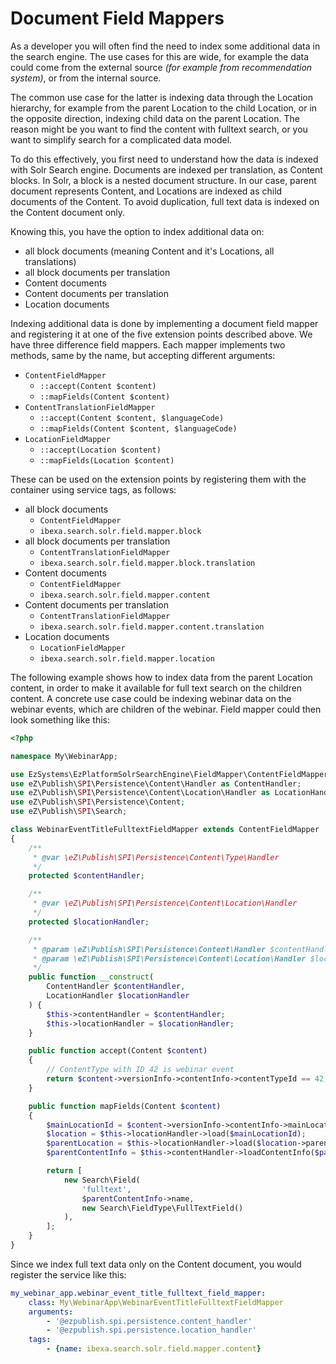 # Document Field Mappers

As a developer you will often find the need to index some additional data in the search engine. The
use cases for this are wide, for example the data could come from the external source _(for example
from recommendation system)_, or from the internal source.

The common use case for the latter is indexing data through the Location hierarchy, for example from
the parent Location to the child Location, or in the opposite direction, indexing child data on the
parent Location. The reason might be you want to find the content with fulltext search, or you want
to simplify search for a complicated data model.

To do this effectively, you first need to understand how the data is indexed with Solr Search
engine. Documents are indexed per translation, as Content blocks. In Solr, a block is a nested
document structure. In our case, parent document represents Content, and Locations are indexed as
child documents of the Content. To avoid duplication, full text data is indexed on the Content
document only.

Knowing this, you have the option to index additional data on:

- all block documents (meaning Content and it's Locations, all translations)
- all block documents per translation
- Content documents
- Content documents per translation
- Location documents

Indexing additional data is done by implementing a document field mapper and registering it at one
of the five extension points described above. We have three difference field mappers. Each mapper
implements two methods, same by the name, but accepting different arguments:

- `ContentFieldMapper`
    - `::accept(Content $content)`
    - `::mapFields(Content $content)`
- `ContentTranslationFieldMapper`
    - `::accept(Content $content, $languageCode)`
    - `::mapFields(Content $content, $languageCode)`
- `LocationFieldMapper`
    - `::accept(Location $content)`
    - `::mapFields(Location $content)`

These can be used on the extension points by registering them with the container using service tags,
as follows:

- all block documents
    - `ContentFieldMapper`
    - `ibexa.search.solr.field.mapper.block`
- all block documents per translation
    - `ContentTranslationFieldMapper`
    - `ibexa.search.solr.field.mapper.block.translation`
- Content documents
    - `ContentFieldMapper`
    - `ibexa.search.solr.field.mapper.content`
- Content documents per translation
    - `ContentTranslationFieldMapper`
    - `ibexa.search.solr.field.mapper.content.translation`
- Location documents
    - `LocationFieldMapper`
    - `ibexa.search.solr.field.mapper.location`

The following example shows how to index data from the parent Location content, in order to make it
available for full text search on the children content. A concrete use case could be indexing
webinar data on the webinar events, which are children of the webinar. Field mapper could then look
something like this:

```php
<?php

namespace My\WebinarApp;

use EzSystems\EzPlatformSolrSearchEngine\FieldMapper\ContentFieldMapper;
use eZ\Publish\SPI\Persistence\Content\Handler as ContentHandler;
use eZ\Publish\SPI\Persistence\Content\Location\Handler as LocationHandler;
use eZ\Publish\SPI\Persistence\Content;
use eZ\Publish\SPI\Search;

class WebinarEventTitleFulltextFieldMapper extends ContentFieldMapper
{
    /**
     * @var \eZ\Publish\SPI\Persistence\Content\Type\Handler
     */
    protected $contentHandler;

    /**
     * @var \eZ\Publish\SPI\Persistence\Content\Location\Handler
     */
    protected $locationHandler;

    /**
     * @param \eZ\Publish\SPI\Persistence\Content\Handler $contentHandler
     * @param \eZ\Publish\SPI\Persistence\Content\Location\Handler $locationHandler
     */
    public function __construct(
        ContentHandler $contentHandler,
        LocationHandler $locationHandler
    ) {
        $this->contentHandler = $contentHandler;
        $this->locationHandler = $locationHandler;
    }

    public function accept(Content $content)
    {
        // ContentType with ID 42 is webinar event
        return $content->versionInfo->contentInfo->contentTypeId == 42;
    }

    public function mapFields(Content $content)
    {
        $mainLocationId = $content->versionInfo->contentInfo->mainLocationId;
        $location = $this->locationHandler->load($mainLocationId);
        $parentLocation = $this->locationHandler->load($location->parentId);
        $parentContentInfo = $this->contentHandler->loadContentInfo($parentLocation->contentId);

        return [
            new Search\Field(
                'fulltext',
                $parentContentInfo->name,
                new Search\FieldType\FullTextField()
            ),
        ];
    }
}
```

Since we index full text data only on the Content document, you would register the service like
this:

```yaml
my_webinar_app.webinar_event_title_fulltext_field_mapper:
    class: My\WebinarApp\WebinarEventTitleFulltextFieldMapper
    arguments:
        - '@ezpublish.spi.persistence.content_handler'
        - '@ezpublish.spi.persistence.location_handler'
    tags:
        - {name: ibexa.search.solr.field.mapper.content}
```
